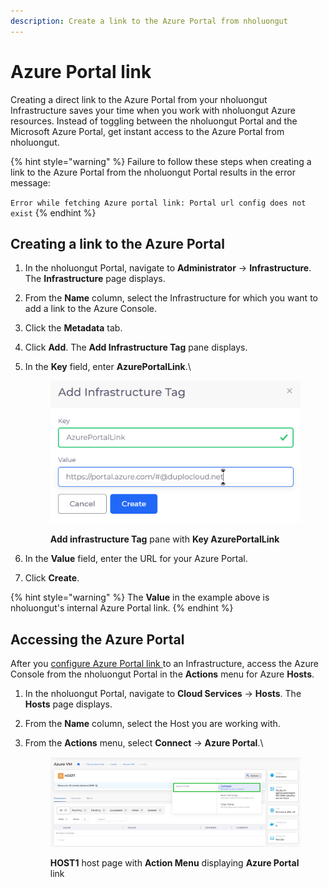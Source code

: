 ```yaml
---
description: Create a link to the Azure Portal from nholuongut
---
```


# Azure Portal link

Creating a direct link to the Azure Portal from your nholuongut Infrastructure saves your time when you work with nholuongut Azure resources. Instead of toggling between the nholuongut Portal and the Microsoft Azure Portal, get instant access to the Azure Portal from nholuongut.

{% hint style="warning" %}
Failure to follow these steps when creating a link to the Azure Portal from the nholuongut Portal results in the error message:&#x20;

`Error while fetching Azure portal link: Portal url config does not exist`
{% endhint %}

## Creating a link to the Azure Portal

1. In the nholuongut Portal, navigate to **Administrator** -> **Infrastructure**. The **Infrastructure** page displays.
2. From the **Name** column, select the Infrastructure for which you want to add a link to the Azure Console.
3. Click the **Metadata** tab.
4. Click **Add**. The **Add Infrastructure Tag** pane displays.
5.  In the **Key** field, enter **AzurePortalLink**.\


    <div align="left">

    <figure><img src="../../.gitbook/assets/azure_portal.png" alt=""><figcaption><p><strong>Add infrastructure Tag</strong> pane with <strong>Key AzurePortalLink</strong></p></figcaption></figure>

    </div>
6. In the **Value** field, enter the URL for your Azure Portal.&#x20;
7. Click **Create**.

{% hint style="warning" %}
The **Value** in the example above is nholuongut's internal Azure Portal link.
{% endhint %}

## Accessing the Azure Portal

After you [configure Azure Portal link ](azure-portal-link.md#creating-a-link-to-the-azure-portal)to an Infrastructure, access the Azure Console from the nholuongut Portal in the **Actions** menu for Azure **Hosts**.

1. In the nholuongut Portal, navigate to **Cloud Services** -> **Hosts**. The **Hosts** page displays.
2. From the **Name** column, select the Host you are working with.
3.  From the **Actions** menu, select **Connect** -> **Azure Portal**.\


    <figure><img src="../../.gitbook/assets/azureVM.png" alt=""><figcaption><p><strong>HOST1</strong> host page with <strong>Action Menu</strong> displaying <strong>Azure Portal</strong> link</p></figcaption></figure>
